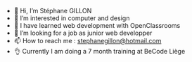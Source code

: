 - 👋 Hi, I’m Stéphane GILLON
- 👀 I’m interested in computer and design
- 🌱 I have learned web development with OpenClassrooms
- 💞️ I’m looking for a job as junior web developper
- 📫 How to reach me : stephanegillon@hotmail.com
- 👌 Currently I am doing a 7 month training at BeCode Liège

<!---
rulles13/rulles13 is a ✨ special ✨ repository because its `README.md` (this file) appears on your GitHub profile.
You can click the Preview link to take a look at your changes.
--->
